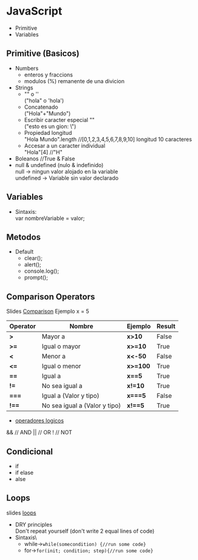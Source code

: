 # JavaScript
* Primitive
* Variables

## Primitive (Basicos)
* Numbers
    * enteros y fraccions
    * modulos (%) remanente de una divicion
* Strings
    * "" o ''\
    ("hola" o 'hola')
    * Concatenado\
    ("Hola"+"Mundo")
    * Escribir caracter especial "\" \
    ("esto es un gion: \\")
    * Propiedad longitud\
    "Hola Mundo".length //[0,1,2,3,4,5,6,7,8,9,10] longitud 10 caracteres 
    * Accesar a un caracter individual\
    "Hola"[4] //"H"
 * Boleanos //True & False
 * null & undefined (nulo & indefinido)  \
   null -> ningun valor alojado en la variable\
   undefined -> Variable sin valor declarado
   
   
## Variables

* Sintaxis: \
var nombreVariable = valor; 
 
##  Metodos
* Default
    * clear();
    * alert();
    * console.log();
    * prompt();

## Comparison Operators
Slides [Comparison](http://webdev.slides.com/coltsteele/deck-4-47#/2)
Ejemplo x = 5

| Operator | Nombre | Ejemplo | Result |
| -------| -------------- | --------- | ----- |
| **>**  | Mayor a        | **x>10**  | False |
| **>=** | Igual o mayor  | **x>=10** | True  |
| **<**  | Menor a        | **x<-50** | False |
| **<=** | Igual o menor  | **x>=100**| True  |
| **==** | Igual a        | **x==5**   | True  |
| **!=** | No sea igual a | **x!=10** | True  |
| **===** | Igual a (Valor y tipo)| **x===5**   | False |
| **!==** | No sea igual a (Valor y tipo) | **x!==5** | True  |

* [operadores logicos](http://webdev.slides.com/coltsteele/deck-4-47#/5)

&& // AND
|| // OR
! // NOT


## Condicional
* if
* if elase
* alse

## Loops
slides [loops](http://webdev.slides.com/coltsteele/loops-58)
* DRY principles\
Don't repeat yourself (don't write 2 equal lines of code)
* Sintaxis\
    * while->`while(somecondition) {//run some code}`
    * for->`for(init; condition; step){//run some code}`